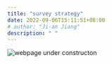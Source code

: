 ```yaml
---
title: "survey strategy"
date: 2022-09-06T15:11:51+08:00
# author: "Ji-an Jiang"
description: " "
---
```

<!-- 
There are two planned key programs of the WFST 6-year survey: the Wide-field Survey (WFS) program and the Deep High-cadence $u$-band Survey (DHS) program. The different designed survey modes, in terms of survey depth, area and cadence, are commensurate with the primary scientific objectives of WFST. As part of the WFST 6-year survey, each program will occupy about 45\% of the total observing time. The remaining $\sim$ 10\% of the observing time (about 1,300 hours over 6 years) will be attributed to smaller campaigns for specific purposes, such as capturing time-critical targets and intensively scanning certain sky areas of particular interests (e.g. the Galactic plane).

The WFS program will cover an area of $\sim$ 8,000 deg$^2$ in the northern sky. It will employ four broad bands ($u, g, r, i$) with a single exposure of 30 seconds, leading to about 90 visits per pointing in each band over 6 years, if a clear night fraction of 70\% at Lenghu site is assumed. As for the purpose of long-term monitoring of specific targets (e.g. active galactic nuclei and variables), single-band visits will be evenly distributed in 6 years, i.e. 60 multi-band visits (15 visits $\times$ 4 bands) per pointing per year, yielding yearly raw data of about 100 TB from the entire WFS fields. Observations for about 300 different pointings ($\sim$2,000 deg$^2$) with 60 visits per pointing will be executed throughout WFS during three months, leading to about 1,200 pointings in total every year. All of $u$-band observations are scheduled in dark and grey nights, in view of the highly sky background-sensitive measurements planned in this band. To balance the survey efficiency and science goals, and to optimize the homogeneity of WFS visits, we will avoid consecutive observation in a single band, but will observe in two bands every night, with the sole exception of $u$ band. This strategy will result in a reasonable cadence and time span in characterizing multi-band light curves for general purposes of time-domain research (e.g. transient classifications, variability statistics, and time-domain cosmology). Meanwhile, total integration in each band will reach $\sim 45$ min over 6 years, achieving deeper detection than any of the existing single-telescope surveys with comparable survey areas on the northern hemisphere.

In addition to WFS, we plan for the Deep High-cadence $u$-band Survey (DHS) program by virtue of the superior $u$-band imaging performance of WFST in time-domain investigations. DHS will routinely monitor a sky area of $2~\times \sim360$ deg$^2$ surrounding the equator every year (the ''Spring'' and ''Autumn'' fields; 6 months observing per each). Considering the importance of $u$-band imaging and color information in revealing the nature of various energetic transient phenomena, for each 6-months campaign of DHS, we perform photometry in at least one more band besides $u$ in hour cadence in consecutive $\pm$ 7 days during every lunar cycle (starting from the new moon). Meanwhile, a multi-band ancillary survey will keep monitoring the same region in the remaining nights of these 6 months. Such an innovative survey mode provides a unique opportunity to track transients right after their occurrences and to discover rare energetic explosive phenomena in the universe (e.g. early-phase supernovae, fast blue optical/ultraluminous transients, tidal disruption events, kilonovae, etc.). WFST will also be combined with the next-generation Chinese space missions (e.g. the Einstein Probe (EP); the Chinese Space Station Telescope (CSST)) to be launched in the upcoming years, so that unprecedented synchronization of multi-wavelength surveys between ground-based and space-borne wide-field survey facilities becomes feasible. By coordinating with EP and CSST, we will not only promptly identify optical counterparts of various high-energy astronomical events, but also attain real-time spectral energy distributions of various fast transients, by virtue of the anticipated synchronization and synergy. -->
![webpage under constructon](/images/Webpage-under-construction.jpeg)